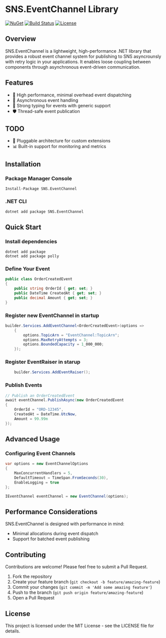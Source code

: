 # SNS.EventChannel Library

[![NuGet](https://img.shields.io/nuget/v/SNS.EventChannel.svg)](https://www.nuget.org/packages/SNS.EventChannel/)
[![Build Status](https://github.com/reginaldFerland/SNS.EventChannel/actions/workflows/build.yml/badge.svg)](https://github.com/reginaldFerland/SNS.EventChannel/actions)
[![License](https://img.shields.io/badge/License-MIT-blue.svg)](LICENSE.md)

## Overview

SNS.EventChannel is a lightweight, high-performance .NET library that provides a robust event channel system for publishing to SNS asyncrounsly with retry logic in your applications. It enables loose coupling between components through asynchronous event-driven communication.

## Features

- 🚀 High performance, minimal overhead event dispatching
- 🔄 Asynchronous event handling
- 🧩 Strong typing for events with generic support
- 🛡️ Thread-safe event publication

## TODO
- 🔌 Pluggable architecture for custom extensions
- 📊 Built-in support for monitoring and metrics

## Installation

### Package Manager Console

```
Install-Package SNS.EventChannel
```

### .NET CLI

```
dotnet add package SNS.EventChannel
```

## Quick Start

### Install dependencies
```
dotnet add package 
dotnet add package polly
```

### Define Your Event

```csharp
public class OrderCreatedEvent
{
    public string OrderId { get; set; }
    public DateTime CreatedAt { get; set; }
    public decimal Amount { get; set; }
}
```

### Register new EventChannel in startup
```csharp
builder.Services.AddEventChannel<OrderCreatedEvent>(options =>
    {
        options.TopicArn = "EventChannel:TopicArn";
        options.MaxRetryAttempts = 3;
        options.BoundedCapacity = 1_000_000;
    });
```

### Register EventRaiser in starup
```csharp
    builder.Services.AddEventRaiser();
```

### Publish Events

```csharp
// Publish an OrderCreatedEvent
await eventChannel.PublishAsync(new OrderCreatedEvent
{
    OrderId = "ORD-12345",
    CreatedAt = DateTime.UtcNow,
    Amount = 99.99m
});
```

## Advanced Usage

### Configuring Event Channels

```csharp
var options = new EventChannelOptions
{
    MaxConcurrentHandlers = 5,
    DefaultTimeout = TimeSpan.FromSeconds(30),
    EnableLogging = true
};

IEventChannel eventChannel = new EventChannel(options);
```

## Performance Considerations

SNS.EventChannel is designed with performance in mind:

- Minimal allocations during event dispatch
- Support for batched event publishing

## Contributing

Contributions are welcome! Please feel free to submit a Pull Request.

1. Fork the repository
2. Create your feature branch (`git checkout -b feature/amazing-feature`)
3. Commit your changes (`git commit -m 'Add some amazing feature'`)
4. Push to the branch (`git push origin feature/amazing-feature`)
5. Open a Pull Request

## License

This project is licensed under the MIT License - see the LICENSE file for details.
